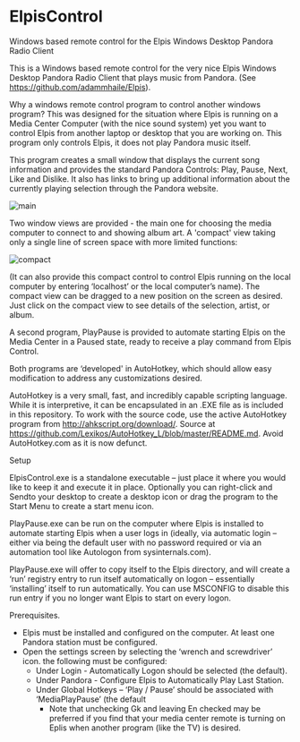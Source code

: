 # ElpisControl
Windows based remote control for the Elpis Windows Desktop Pandora Radio Client 

This is a Windows based remote control for the very nice Elpis Windows Desktop Pandora Radio Client that plays music from Pandora.  (See https://github.com/adammhaile/Elpis).  

Why a windows remote control program to control another windows program?  This was designed for the situation where Elpis is running on a Media Center Computer (with the nice sound system) yet you want to control Elpis from another laptop or desktop that you are working on.  This program only controls   Elpis, it does not play Pandora music itself.

This program creates a small window that displays the current song information and provides the standard Pandora Controls:  Play, Pause, Next, Like and Dislike.  It also has links to bring up additional information about the currently playing selection through the Pandora website.

![main](https://cloud.githubusercontent.com/assets/12969633/8333292/4d576ad0-1a60-11e5-89ed-7cff66a42061.PNG)

Two window views are provided - the main one for choosing the media computer to connect to and showing album art.  A 'compact' view taking only a single line of screen space with more limited functions:
 
 ![compact](https://cloud.githubusercontent.com/assets/12969633/8319943/a763c3b2-19e2-11e5-9583-1c3e10c3169f.PNG)
 
(It can also provide this compact control to control Elpis running on the local computer by entering ‘localhost’ or the local computer’s name).   The compact view can be dragged to a new position on the screen as desired.  Just click on the compact view to see details of the selection, artist, or album.

A second program, PlayPause is provided to automate starting Elpis on the Media Center in a Paused state, ready to receive a play command from Elpis Control.  

Both programs are ‘developed' in AutoHotkey, which should allow easy modification to address any customizations desired.  

AutoHotkey is a very small, fast, and incredibly capable scripting language.  While it is interpretive, it can be encapsulated in an .EXE file as is included in this repository.  To work with the source code, use the active AutoHotkey program from http://ahkscript.org/download/.  Source at https://github.com/Lexikos/AutoHotkey_L/blob/master/README.md.  Avoid AutoHotkey.com as it is now defunct.

Setup

ElpisControl.exe is a standalone executable – just place it where you would like to keep it and execute it in place.  Optionally you can right-click and Sendto your desktop to create a desktop icon or drag the program to the Start Menu to create a start menu icon.

PlayPause.exe can be run on the computer where Elpis is installed to automate starting Elpis when a user logs in (ideally, via automatic login – either via being the default user with no password required or via an automation tool like Autologon from sysinternals.com).  

PlayPause.exe will offer to copy itself to the Elpis directory, and will create a ‘run’ registry entry to run itself automatically on logon – essentially ‘installing’ itself to run automatically.  You can use MSCONFIG to disable this run entry if you no longer want Elpis to start on every logon.

Prerequisites.
- Elpis must be installed and configured on the computer.  At least one Pandora station must be configured.
- Open the settings screen by selecting the ‘wrench and screwdriver’ icon. the following must be configured:
    - Under Login - Automatically Logon should be selected (the default).
    - Under Pandora - Configure Elpis to Automatically Play Last Station.
    - Under Global Hotkeys – ‘Play / Pause’ should be associated with ‘MediaPlayPause’ (the default
      - Note that unchecking Gk and leaving En checked may be preferred if you find that your media center remote is turning on Eplis when another program (like the TV) is desired.

